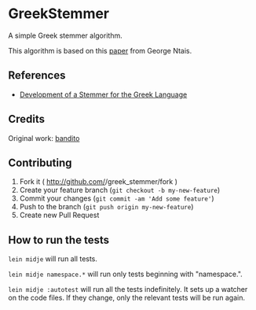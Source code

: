 # GreekStemmer

A simple Greek stemmer algorithm.

This algorithm is based on this [paper](http://people.dsv.su.se/~hercules/papers/Ntais_greek_stemmer_thesis_final.pdf) from George Ntais.

## References

* [Development of a Stemmer for the Greek Language](http://people.dsv.su.se/~hercules/papers/Ntais_greek_stemmer_thesis_final.pdf)

## Credits

Original work: [bandito](https://github.com/bandito)

## Contributing

1. Fork it ( http://github.com/<my-github-username>/greek_stemmer/fork )
2. Create your feature branch (`git checkout -b my-new-feature`)
3. Commit your changes (`git commit -am 'Add some feature'`)
4. Push to the branch (`git push origin my-new-feature`)
5. Create new Pull Request

## How to run the tests

`lein midje` will run all tests.

`lein midje namespace.*` will run only tests beginning with "namespace.".

`lein midje :autotest` will run all the tests indefinitely. It sets up a
watcher on the code files. If they change, only the relevant tests will be
run again.
